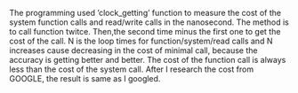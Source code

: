 The programming used ’clock_getting’ function to measure the cost of the system function calls and read/write calls in the nanosecond. The method is to call function twitce. Then,the second time minus the first one to get the cost of the call. N is the loop times for function/system/read calls and N increases cause decreasing in the cost of minimal call, because the accuracy is getting better and better. The cost of the function call is always less than the cost of the system call. After I research the cost from GOOGLE, the result is same as I googled.
